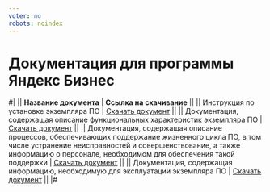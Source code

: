 ```yaml
---
voter: no
robots: noindex
---
```


# Документация для программы Яндекс Бизнес


#|
||
**Название документа**
|
**Ссылка на скачивание**
||
||
Инструкция по установке экземпляра ПО
|
[Скачать документ](https://yastatic.net/s3/doc-binary/src/support/business-priority/ru/files/business-web-install.pdf)
||
||
Документация, содержащая описание функциональных характеристик экземпляра ПО
|
[Скачать документ](https://yastatic.net/s3/doc-binary/src/support/business-priority/ru/files/business-web-specifications.pdf)
||
||
Документация, содержащая описание процессов, обеспечивающих поддержание жизненного цикла ПО, в том числе устранение неисправностей и совершенствование, а также информацию о персонале, необходимом для обеспечения такой поддержки
|
[Скачать документ](https://yastatic.net/s3/doc-binary/src/support/business-priority/ru/files/business-web-life-cycle.pdf)
||
||
Документация, содержащая информацию, необходимую для эксплуатации экземпляра ПО
|
[Скачать документ](https://yastatic.net/s3/doc-binary/src/support/business-priority/ru/files/business-web-use.pdf)
||
|#


